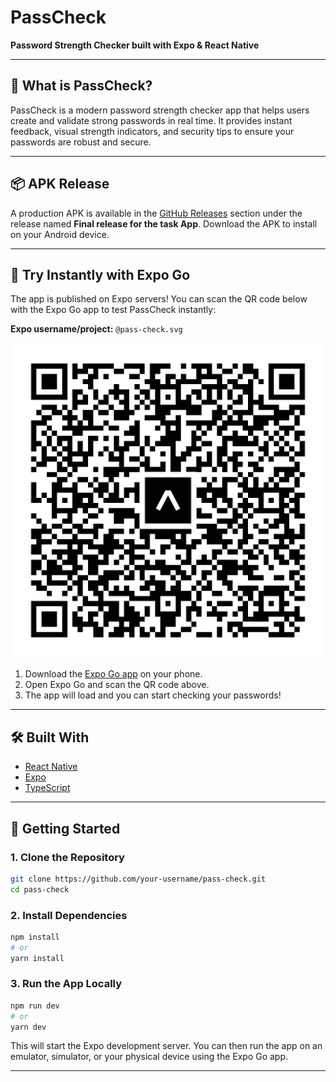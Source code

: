 # PassCheck

**Password Strength Checker built with Expo & React Native**

---

## 📱 What is PassCheck?
PassCheck is a modern password strength checker app that helps users create and validate strong passwords in real time. It provides instant feedback, visual strength indicators, and security tips to ensure your passwords are robust and secure.

---

## 📦 APK Release
A production APK is available in the [GitHub Releases](https://github.com/your-username/pass-check/releases) section under the release named **Final release for the task App**. Download the APK to install on your Android device.

---

## 📲 Try Instantly with Expo Go
The app is published on Expo servers! You can scan the QR code below with the Expo Go app to test PassCheck instantly:

**Expo username/project:** `@pass-check.svg`

![Scan with Expo Go](./pass-check.svg)

1. Download the [Expo Go app](https://expo.dev/client) on your phone.
2. Open Expo Go and scan the QR code above.
3. The app will load and you can start checking your passwords!

---

## 🛠️ Built With
- [React Native](https://reactnative.dev/)
- [Expo](https://expo.dev/)
- [TypeScript](https://www.typescriptlang.org/)

---


## 🚀 Getting Started

### 1. Clone the Repository
```sh
git clone https://github.com/your-username/pass-check.git
cd pass-check
```

### 2. Install Dependencies
```sh
npm install
# or
yarn install
```

### 3. Run the App Locally
```sh
npm run dev
# or
yarn dev
```
This will start the Expo development server. You can then run the app on an emulator, simulator, or your physical device using the Expo Go app.

---

